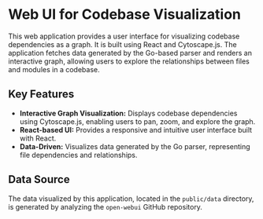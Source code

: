 # Web UI for Codebase Visualization

This web application provides a user interface for visualizing codebase dependencies as a graph. It is built using React and Cytoscape.js. The application fetches data generated by the Go-based parser and renders an interactive graph, allowing users to explore the relationships between files and modules in a codebase.

## Key Features

-   **Interactive Graph Visualization:** Displays codebase dependencies using Cytoscape.js, enabling users to pan, zoom, and explore the graph.
-   **React-based UI:** Provides a responsive and intuitive user interface built with React.
-   **Data-Driven:** Visualizes data generated by the Go parser, representing file dependencies and relationships.

## Data Source

The data visualized by this application, located in the `public/data` directory, is generated by analyzing the `open-webui` GitHub repository.